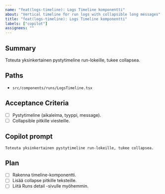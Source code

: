 ```yaml
---
name: "feat(logs-timeline): Logs Timeline komponentti"
about: "Vertical timeline for run logs with collapsible long messages"
title: "feat(logs-timeline): Logs Timeline komponentti"
labels: ["copilot"]
assignees: ""
---
```


## Summary
Toteuta yksinkertainen pystytimeline run-lokeille, tukee collapsea.

## Paths
- `src/components/runs/LogsTimeline.tsx`

## Acceptance Criteria
- [ ] Pystytimeline (aikaleima, tyyppi, message).
- [ ] Collapsible pitkille viesteille.

## Copilot prompt
```
Toteuta yksinkertainen pystytimeline run-lokeille, tukee collapsea.
```

## Plan
- [ ] Rakenna timeline-komponentti.
- [ ] Lisää collapse pitkille teksteille.
- [ ] Liitä Runs detail -sivulle myöhemmin.
